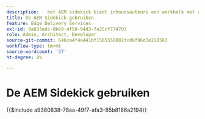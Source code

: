 ```yaml
---
description: ​ ​ het AEM sidekick biedt inhoudsauteurs een werkbalk met contextbewuste opties zodat ze hun inhoud rechtstreeks vanaf de pagina's van uw website kunnen bewerken, voorvertonen en publiceren.
title: De AEM Sidekick gebruiken
feature: Edge Delivery Services
exl-id: 9a833adc-0b69-4f58-94d3-7a25cf774703
role: Admin, Architect, Developer
source-git-commit: 646ca4f4a441bf1565558002dcd6f96d3e228563
workflow-type: tm+mt
source-wordcount: '37'
ht-degree: 0%

---
```


# De AEM Sidekick gebruiken

{{$include a9380838-78aa-49f7-afa3-85b8186a2194}}
